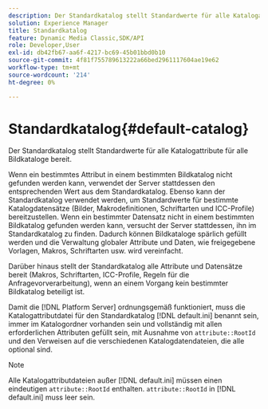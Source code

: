 ```yaml
---
description: Der Standardkatalog stellt Standardwerte für alle Katalogattribute für alle Bildkataloge bereit.
solution: Experience Manager
title: Standardkatalog
feature: Dynamic Media Classic,SDK/API
role: Developer,User
exl-id: db42fb67-aa6f-4217-bc69-45b01bbd0b10
source-git-commit: 4f81f755789613222a66bed2961117604ae19e62
workflow-type: tm+mt
source-wordcount: '214'
ht-degree: 0%

---
```


# Standardkatalog{#default-catalog}

Der Standardkatalog stellt Standardwerte für alle Katalogattribute für alle Bildkataloge bereit.

Wenn ein bestimmtes Attribut in einem bestimmten Bildkatalog nicht gefunden werden kann, verwendet der Server stattdessen den entsprechenden Wert aus dem Standardkatalog. Ebenso kann der Standardkatalog verwendet werden, um Standardwerte für bestimmte Katalogdatensätze (Bilder, Makrodefinitionen, Schriftarten und ICC-Profile) bereitzustellen. Wenn ein bestimmter Datensatz nicht in einem bestimmten Bildkatalog gefunden werden kann, versucht der Server stattdessen, ihn im Standardkatalog zu finden. Dadurch können Bildkataloge spärlich gefüllt werden und die Verwaltung globaler Attribute und Daten, wie freigegebene Vorlagen, Makros, Schriftarten usw. wird vereinfacht.

Darüber hinaus stellt der Standardkatalog alle Attribute und Datensätze bereit (Makros, Schriftarten, ICC-Profile, Regeln für die Anfragevorverarbeitung), wenn an einem Vorgang kein bestimmter Bildkatalog beteiligt ist.

Damit die [!DNL Platform Server] ordnungsgemäß funktioniert, muss die Katalogattributdatei für den Standardkatalog [!DNL default.ini] benannt sein, immer im Katalogordner vorhanden sein und vollständig mit allen erforderlichen Attributen gefüllt sein, mit Ausnahme von `attribute::RootId` und den Verweisen auf die verschiedenen Katalogdatendateien, die alle optional sind.

>[!NOTE]
>
>Alle Katalogattributdateien außer [!DNL default.ini] müssen einen eindeutigen `attribute::RootId` enthalten. `attribute::RootId` in [!DNL default.ini] muss leer sein.
